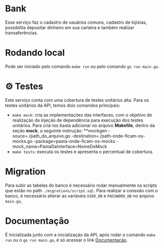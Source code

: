 # Bank

Esse serviço faz o cadastro de usuários comuns, cadastro de lojistas, possibilita depositar dinheiro em sua carteira e também realizar transaferências.

# Rodando local

Pode ser iniciado pelo comando `make run` ou pelo comando `go run main.go`.

# ⚙️ Testes

Este serviço conta com uma cobertura de testes unitários alta.
Para os testes unitários da API, temos dois comandos principais:

- `make mock`: cria as implementações das interfaces, com o objetivo de realização da injeção de dependência para execução dos testes unitários. Para criá-los basta adicionar no arquivo **Makefile**, dentro da seção **mock**, a seguinte instrução: **mockgen -souce=./path_do_arquivo.go -destination=./path-onde-ficam-os-mocks.go -package=pasta-onde-ficam-os-mocks -mock_name=PastaDaInterface=NomeDoMock
- `make tests`: executa os testes e apresenta o percentual de cobertura.

# Migration

Para subir as tabelas do banco é necessário rodar manualmente os scripts que estão no path `./migrations/script.sql`.
Para realizar a conexão com o banco, é necessário alterar as variáveis `USER_DB` e `PASSWORD_DB` no arquivo `main.go`,

# Documentação

É inicializada junto com a inicialização da API, após rodar o comando `make run` ou o `go run main.go`, é só acessar o link [Documentação](http://localhost:1323/swagger/index.html#/).

